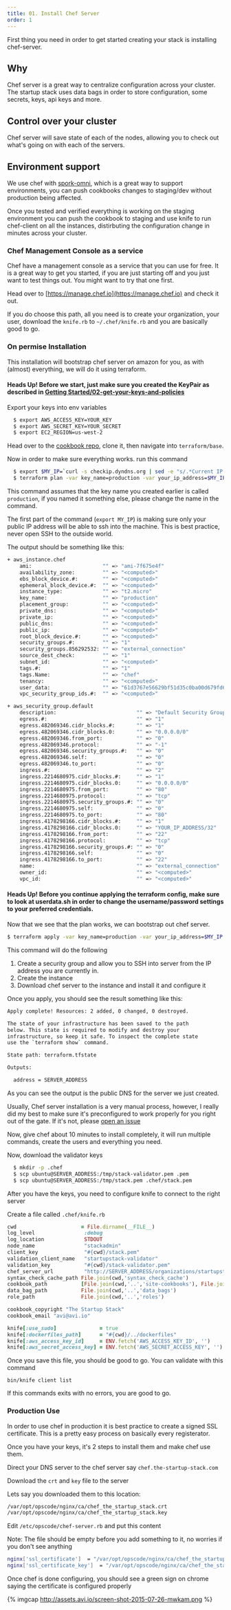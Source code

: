 ```yaml
---
title: 01. Install Chef Server
order: 1
---
```


First thing you need in order to get started creating your stack is installing chef-server.

## Why

Chef server is a great way to centralize configuration across your cluster.
The startup stack uses data bags in order to store configuration, some secrets, keys, api keys and more.

## Control over your cluster

Chef server will save state of each of the nodes, allowing you to check out what's going on with each of the servers.

## Environment support

We use chef with [spork-omni](https://github.com/jonlives/knife-spork#spork-omni), which is a great way to support environments, you can push cookbooks changes to staging/dev without production being affected.

Once you tested and verified everything is working on the staging environment you can push the cookbook to staging and use knife to run chef-client on all the instances, distirbuting the configuration change in minutes across your cluster.

### Chef Management Console as a service

Chef have a management console as a service that you can use for free. It is a great way to get you started, if you are just starting off and you just want to test things out. You might want to try that one first.

Head over to [https://manage.chef.io](https://manage.chef.io) and check it out.

If you do choose this path, all you need is to create your organization, your user, download the `knife.rb` to `~/.chef/knife.rb` and you are basically good to go.

### On permise Installation

This installation will bootstrap chef server on amazon for you, as with (almost) everything, we will do it using terraform.

<div class="alert alert-info" role="alert">
  <p>
    <h4>
      <strong>Heads Up!</strong> Before we start, just make sure you created the KeyPair as described in <a href="/getting_started/02-keys-and-policies/">Getting Started/02-get-your-keys-and-policies</a>
    </h4>
  </p>
</div>

Export your keys into env variables

```bash
  $ export AWS_ACCESS_KEY=YOUR_KEY
  $ export AWS_SECRET_KEY=YOUR_SECRET
  $ export EC2_REGION=us-west-2
```

Head over to the [cookbook repo](https://github.com/the-startup-stack/stack-cookbooks), clone it, then navigate into `terraform/base`.

Now in order to make sure everything works. run this command

```bash
  $ export $MY_IP=`curl -s checkip.dyndns.org | sed -e "s/.*Current IP Address: //" -e "s/<.*$//"`
  $ terraform plan -var key_name=production -var your_ip_address=$MY_IP -target=aws_instance.chef
```

This command assumes that the key name you created earlier is called `production`, if you named it something else, please change the name in the command.

The first part of the command (`export MY_IP`) is making sure only your public IP address will be able to ssh into the machine. This is best practice, never open SSH to the outside world.


The output should be something like this:

```bash
+ aws_instance.chef
    ami:                       "" => "ami-7f675e4f"
    availability_zone:         "" => "<computed>"
    ebs_block_device.#:        "" => "<computed>"
    ephemeral_block_device.#:  "" => "<computed>"
    instance_type:             "" => "t2.micro"
    key_name:                  "" => "production"
    placement_group:           "" => "<computed>"
    private_dns:               "" => "<computed>"
    private_ip:                "" => "<computed>"
    public_dns:                "" => "<computed>"
    public_ip:                 "" => "<computed>"
    root_block_device.#:       "" => "<computed>"
    security_groups.#:         "" => "1"
    security_groups.856292532: "" => "external_connection"
    source_dest_check:         "" => "1"
    subnet_id:                 "" => "<computed>"
    tags.#:                    "" => "1"
    tags.Name:                 "" => "chef"
    tenancy:                   "" => "<computed>"
    user_data:                 "" => "61d3767e56629bf51d35c0ba00d679fd66667607"
    vpc_security_group_ids.#:  "" => "<computed>"

+ aws_security_group.default
    description:                          "" => "Default Security Group"
    egress.#:                             "" => "1"
    egress.482069346.cidr_blocks.#:       "" => "1"
    egress.482069346.cidr_blocks.0:       "" => "0.0.0.0/0"
    egress.482069346.from_port:           "" => "0"
    egress.482069346.protocol:            "" => "-1"
    egress.482069346.security_groups.#:   "" => "0"
    egress.482069346.self:                "" => "0"
    egress.482069346.to_port:             "" => "0"
    ingress.#:                            "" => "2"
    ingress.2214680975.cidr_blocks.#:     "" => "1"
    ingress.2214680975.cidr_blocks.0:     "" => "0.0.0.0/0"
    ingress.2214680975.from_port:         "" => "80"
    ingress.2214680975.protocol:          "" => "tcp"
    ingress.2214680975.security_groups.#: "" => "0"
    ingress.2214680975.self:              "" => "0"
    ingress.2214680975.to_port:           "" => "80"
    ingress.4178298166.cidr_blocks.#:     "" => "1"
    ingress.4178298166.cidr_blocks.0:     "" => "YOUR_IP_ADDRESS/32"
    ingress.4178298166.from_port:         "" => "22"
    ingress.4178298166.protocol:          "" => "tcp"
    ingress.4178298166.security_groups.#: "" => "0"
    ingress.4178298166.self:              "" => "0"
    ingress.4178298166.to_port:           "" => "22"
    name:                                 "" => "external_connection"
    owner_id:                             "" => "<computed>"
    vpc_id:                               "" => "<computed>"
```

<div class="alert alert-warning" role="alert">
  <h4>
    <strong>Heads Up!</strong> Before you continue applying the terraform config, make sure to look at userdata.sh in order to change the username/password settings to your preferred credentials.
    </h4>
</div>

Now that we see that the plan works, we can bootstrap out chef server.

```bash
$ terraform apply -var key_name=production -var your_ip_address=$MY_IP -target=aws_instance.chef
```

This command will do the following

1. Create a security group and allow you to SSH into server from the IP address you are currently in.
2. Create the instance
3. Download chef server to the instance and install it and configure it

Once you apply, you should see the result something like this:

```bash
Apply complete! Resources: 2 added, 0 changed, 0 destroyed.

The state of your infrastructure has been saved to the path
below. This state is required to modify and destroy your
infrastructure, so keep it safe. To inspect the complete state
use the `terraform show` command.

State path: terraform.tfstate

Outputs:

  address = SERVER_ADDRESS
```

As you can see the output is the public DNS for the server we just created.

Usually, Chef server installation is a very manual process, however, I really did my best to make sure it's preconfigured to work properly for you right out of the gate. If it's not, please [open an issue](https://github.com/the-startup-stack/stack-cookbooks/issues/new)

Now, give chef about 10 minutes to install completely, it will run multiple commands, create the users and everything you need.

Now, download the validator keys

```bash
  $ mkdir -p .chef
  $ scp ubuntu@SERVER_ADDRESS:/tmp/stack-validator.pem .pem
  $ scp ubuntu@SERVER_ADDRESS:/tmp/stack.pem .chef/stack.pem
```

After you have the keys, you need to configure knife to connect to the right server

Create a file called `.chef/knife.rb`

```ruby
cwd                     = File.dirname(__FILE__)
log_level                :debug
log_location             STDOUT
node_name                "stackadmin"
client_key               "#{cwd}/stack.pem"
validation_client_name   "startupstack-validator"
validation_key           "#{cwd}/stack-validator.pem"
chef_server_url          "http://SERVER_ADDRESS/organizations/startupstack"
syntax_check_cache_path File.join(cwd,'syntax_check_cache')
cookbook_path           [File.join(cwd,'..','site-cookbooks'), File.join(cwd,'..','cookbooks')]
data_bag_path           File.join(cwd,'..','data_bags')
role_path               File.join(cwd,'..','roles')

cookbook_copyright "The Startup Stack"
cookbook_email "avi@avi.io"

knife[:use_sudo]              = true
knife[:dockerfiles_path]      = "#{cwd}/../dockerfiles"
knife[:aws_access_key_id]     = ENV.fetch('AWS_ACCESS_KEY_ID', '')
knife[:aws_secret_access_key] = ENV.fetch('AWS_SECRET_ACCESS_KEY', '')
```

Once you save this file, you should be good to go. You can validate with this command

`bin/knife client list`

If this commands exits with no errors, you are good to go.

### Production Use

In order to use chef in production it is best practice to create a signed SSL
certificate. This is a pretty easy process on basically every registerator.

Once you have your keys, it's 2 steps to install them and make chef use them.

Direct your DNS server to the chef server say `chef.the-startup-stack.com`

Download the `crt` and `key` file to the server

Lets say you downloaded them to this location:

```bash
/var/opt/opscode/nginx/ca/chef_the_startup_stack.crt
/var/opt/opscode/nginx/ca/chef_the_startup_stack.key
```

Edit `/etc/opscode/chef-server.rb` and put this content

Note: The file should be empty before you add something to it, no worries if
you don't see anything

```bash
nginx['ssl_certificate']  = "/var/opt/opscode/nginx/ca/chef_the_startup_stack.crt"
nginx['ssl_certificate_key']  = "/var/opt/opscode/nginx/ca/chef_the_startup_stack.key"
```

Once chef is done configuring, you should see a green sign on chrome saying the
certificate is configured properly

{% imgcap http://assets.avi.io/screen-shot-2015-07-26-mwkam.png %}